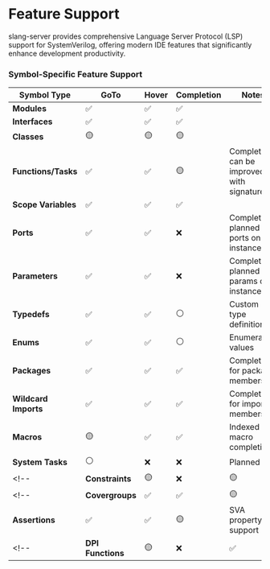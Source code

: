 # Feature Support

slang-server provides comprehensive Language Server Protocol (LSP) support for SystemVerilog, offering modern IDE features that significantly enhance development productivity.

### Symbol-Specific Feature Support

| Symbol Type          | GoTo | Hover | Completion | Notes                                       |
|----------------------|------|-------|------------|---------------------------------------------|
| **Modules**          | ✅   | ✅    | ✅         |                                             |
| **Interfaces**       | ✅   | ✅    | ✅         |                                             |
| **Classes**          | 🟡   | 🟡    | 🟡         |                                             |
| **Functions/Tasks**  | ✅   | ✅    | 🟡         | Completions can be improved with signatures |
| **Scope Variables**  | ✅   | ✅    | ✅         |                                             |
| **Ports**            | ✅   | ✅    | ❌         | Completions planned for ports on instances  |
| **Parameters**       | ✅   | ✅    | ❌         | Completions planned for params on instances |
| **Typedefs**         | ✅   | ✅    | ⚪         | Custom type definitions                     |
| **Enums**            | ✅   | ✅    | ⚪         | Enumeration values                          |
| **Packages**         | ✅   | ✅    | ✅         | Completions for package members             |
| **Wildcard Imports** | ✅   | ✅    | ✅         | Completions for imported members            |
| **Macros**           | 🟡   | ✅    | ✅         | Indexed macro completions                   |
| **System Tasks**     | ⚪   | ❌    | ❌         | Planned                                     |
<!-- | **Constraints**  | 🟡      | ❌            | 🟡       | 🟡            | Basic support²                | -->
<!-- | **Covergroups**  | ✅      | ✅       | 🟡            | Coverage point navigation     |
| **Assertions**   | ✅      | ✅       | 🟡            | SVA property support          | -->
<!-- | **DPI Functions** | 🟡     | ❌            | ✅       | ✅            | ✅            | External function imports³    | -->
